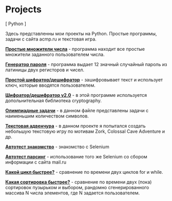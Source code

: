 # Projects
[ Python ]

Здесь представленны мои проекты на Python.
Простые программы, задачи с сайта acmp.ru и текстовая игра.

[**Простые множители числа**](https://github.com/kirill-kov/Projects/blob/master/simple_mult.py) - программа находит все простые множители заданного пользователем числа.

[**Генератор пароля**](https://github.com/kirill-kov/Projects/blob/master/gen_password.py) - программа выдает 12 значный случайный пароль из латиницы двух регисторов и чисел.

[**Простой шифратор/дешифратор**](https://github.com/kirill-kov/Projects/blob/master/simple_encr_decr.py) - зашифровывает текст и использует ключ, которые вводятся пользователем.

[**Шифратор/дешифратор v2.0**](https://github.com/kirill-kov/Projects/blob/master/encrypt_decrypt.py) - в этой программе используется допольнительная библиотека cryptography.

[**Олимпиадные задачи**](https://github.com/kirill-kov/Projects/blob/master/test_acmp.py) - в данном файле представлены задачи с наименьшим количеством символов.

[**Текстовая адвенчура**](https://github.com/kirill-kov/Projects/tree/master/Games/Text_adventure) - в данном проекте я попытался создать небольшую текстовую игру по мотивам Zork, Colossal Cave Adventure и др.

[**Автотест знакомство**](https://github.com/kirill-kov/Projects/blob/master/autotest_01.py) - знакомство с Selenium

[**Автотест парсинг**](https://github.com/kirill-kov/Projects/blob/master/autotest_02.py) - использование того же Selenium со сбором информации с сайта mail.ru

[**Какой цикл быстрее?**](https://github.com/kirill-kov/Projects/blob/master/for_or_while.py) -  сравнение по времени двух циклов for и while. 

[**Какая сортировка быстрее?**](https://github.com/kirill-kov/Projects/blob/master/sorting.py) - сравнение по времени двух (пока) сортировок пузырьком и выбором, рандомно сгенерированного массива N числа элементов, где N задается пользователем.
